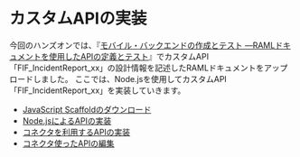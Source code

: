 # カスタムAPIの実装

今回のハンズオンでは、『[モバイル・バックエンドの作成とテスト ―RAMLドキュメントを使用したAPIの定義とテスト](2.backend-2.md)』でカスタムAPI「FIF_IncidentReport_xx」の設計情報を記述したRAMLドキュメントをアップロードしました。
ここでは、Node.jsを使用してカスタムAPI「FIF_IncidentReport_xx」を実装していきます。

* [JavaScript Scaffoldのダウンロード](4.api-1.md)
* [Node.jsによるAPIの実装](4.api-2.md)
* [コネクタを利用するAPIの実装](4.api-3.md)
* [コネクタ使ったAPIの編集](4.api-4.md)
